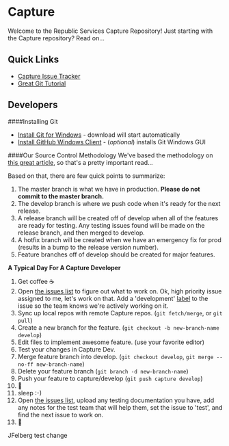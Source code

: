 Capture
=======
Welcome to the Republic Services Capture Repository!
Just starting with the Capture repository?  Read on...

## Quick Links
- [Capture Issue Tracker](https://github.com/RepublicServicesRepository/Capture/issues)
- [Great Git Tutorial](https://www.atlassian.com/git/tutorials/)

## Developers
####Installing Git
- [Install Git for Windows](http://git-scm.com/download/win) - download will start automatically
- [Install GitHub Windows Client](https://windows.github.com/) - (*optional*) installs Git Windows GUI

####Our Source Control Methodology
We've based the methodology on [this great article](http://nvie.com/posts/a-successful-git-branching-model/), so that's a pretty important read...

Based on that, there are few quick points to summarize:

1. The master branch is what we have in production.  **Please do not commit to the master branch.**
2. The develop branch is where we push code when it's ready for the next release.
3. A release branch will be created off of develop when all of the features are ready for testing.  Any testing issues found will be made on the release branch, and then merged to develop.
4. A hotfix branch will be created when we have an emergency fix for prod (results in a bump to the release version number).
5. Feature branches off of develop should be created for major features.

**A Typical Day For A Capture Developer**

1. Get coffee :coffee:
2. Open [the issues list](https://github.com/RepublicServicesRepository/Capture/issues) to figure out what to work on.  Ok, high priority issue assigned to me, let's work on that.  Add a 'development' [label](https://github.com/RepublicServicesRepository/Capture/labels) to the issue so the team knows we're actively working on it.
3. Sync up local repos with remote Capture repos. (`git fetch/merge`, or `git pull`)
4. Create a new branch for the feature. (`git checkout -b new-branch-name develop`)
5. Edit files to implement awesome feature. (use your favorite editor)
6. Test your changes in Capture Dev.
7. Merge feature branch into develop. (`git checkout develop`, `git merge --no-ff new-branch-name`)
8. Delete your feature branch (`git branch -d new-branch-name`)
9. Push your feature to capture/develop (`git push capture develop`)
10. :beers:
11. sleep :-)
12. Open [the issues list](https://github.com/RepublicServicesRepository/Capture/issues), upload any testing documentation you have, add any notes for the test team that will help them, set the issue to 'test', and find the next issue to work on.
13. :beers:

JFelberg test change